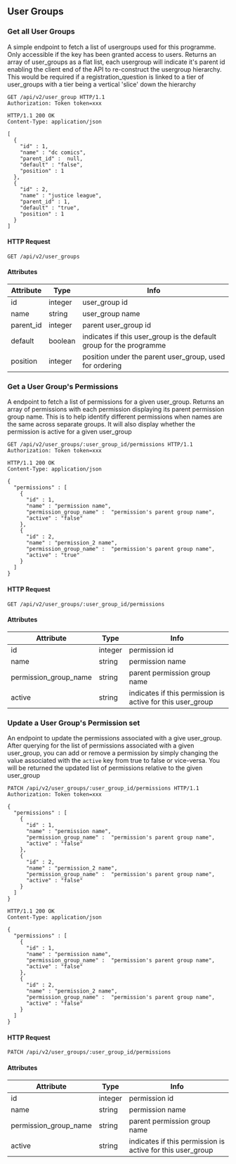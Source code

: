 ## User Groups

### Get all User Groups

A simple endpoint to fetch a list of usergroups used for this programme. Only
accessible if the key has been granted access to users. Returns an array of
user_groups as a flat list, each usergroup will indicate it's parent id
enabling the client end of the API to re-construct the usergroup hierarchy. This
would be required if a registration_question is linked to a tier of user_groups
with a tier being a vertical 'slice' down the hierarchy

``` http
GET /api/v2/user_group HTTP/1.1
Authorization: Token token=xxx
```

``` http
HTTP/1.1 200 OK
Content-Type: application/json

[
  {
    "id" : 1,
    "name" : "dc comics",
    "parent_id" :  null,
    "default" : "false",
    "position" : 1
  },
  {
    "id" : 2,
    "name" : "justice league",
    "parent_id" : 1,
    "default" : "true",
    "position" : 1
  }
]
```

#### HTTP Request

`GET /api/v2/user_groups`

#### Attributes

Attribute | Type | Info
--------- | ---- | ----
id | integer | user_group id
name | string | user_group name
parent\_id | integer | parent user_group id
default | boolean | indicates if this user_group is the default group for the programme
position | integer | position under the parent user_group, used for ordering


### Get a User Group's Permissions

A endpoint to fetch a list of permissions for a given user_group. Returns
an array of permissions with each permission displaying its parent permission
group name. This is to help identify different permissions when names are
the same across separate groups. It will also display whether the permission is
active for a given user_group

``` http
GET /api/v2/user_groups/:user_group_id/permissions HTTP/1.1
Authorization: Token token=xxx
```

``` http
HTTP/1.1 200 OK
Content-Type: application/json

{
  "permissions" : [
    {
      "id" : 1,
      "name" : "permission name",
      "permission_group_name" :  "permission's parent group name",
      "active" : "false"
    },
    {
      "id" : 2,
      "name" : "permission_2 name",
      "permission_group_name" :  "permission's parent group name",
      "active" : "true"
    }
  ]
}
```

#### HTTP Request

`GET /api/v2/user_groups/:user_group_id/permissions`

#### Attributes

Attribute | Type | Info
--------- | ---- | ----
id | integer | permission id
name | string | permission name
permission\_group\_name | string | parent permission group name
active | string | indicates if this permission is active for this user_group


### Update a User Group's Permission set

An endpoint to update the permissions associated with a give user_group. After querying
for the list of permissions associated with a given user_group, you can add or remove
a permission by simply changing the value associated with the `active` key from true
to false or vice-versa. You will be returned the updated list of permissions relative
to the given user_group

``` http
PATCH /api/v2/user_groups/:user_group_id/permissions HTTP/1.1
Authorization: Token token=xxx

{
  "permissions" : [
    {
      "id" : 1,
      "name" : "permission name",
      "permission_group_name" :  "permission's parent group name",
      "active" : "false"
    },
    {
      "id" : 2,
      "name" : "permission_2 name",
      "permission_group_name" :  "permission's parent group name",
      "active" : "false"
    }
  ]
}
```

``` http
HTTP/1.1 200 OK
Content-Type: application/json

{
  "permissions" : [
    {
      "id" : 1,
      "name" : "permission name",
      "permission_group_name" :  "permission's parent group name",
      "active" : "false"
    },
    {
      "id" : 2,
      "name" : "permission_2 name",
      "permission_group_name" :  "permission's parent group name",
      "active" : "false"
    }
  ]
}
```

#### HTTP Request

`PATCH /api/v2/user_groups/:user_group_id/permissions`

#### Attributes

Attribute | Type | Info
--------- | ---- | ----
id | integer | permission id
name | string | permission name
permission\_group\_name | string | parent permission group name
active | string | indicates if this permission is active for this user_group
